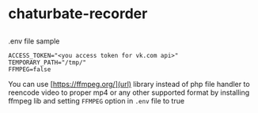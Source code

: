 # chaturbate-recorder

## 
.env file sample
``` 
ACCESS_TOKEN="<you access token for vk.com api>"
TEMPORARY_PATH="/tmp/"
FFMPEG=false 
```

You can use [https://ffmpeg.org/](url) library instead of php file handler to reencode video to proper mp4 or any other supported format by installing ffmpeg lib and setting `FFMPEG` option in `.env` file to true
